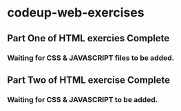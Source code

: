 # codeup-web-exercises
##
## Part One of HTML exercies Complete
### Waiting for CSS & JAVASCRIPT files to be added.
## Part Two of HTML exercise Complete
### Waiting for CSS & JAVASCRIPT to be added.